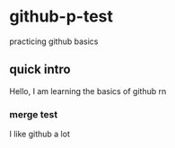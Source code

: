 # github-p-test
practicing github basics

## quick intro
Hello, I am learning the basics of github rn

### merge test
I like github a lot